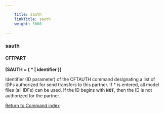 ```yaml
---

    title: sauth
    linkTitle: sauth
    weight: 3060

---
```

<span id="sauth"></span>

### sauth

#### CFTPART

****\[SAUTH = { \* | identifier }\]****

Identifier (ID parameter) of the CFTAUTH command designating a list
of IDFs authorized for send transfers to this partner. If \* is entered,
all model files (all IDFs) can be used. If the ID begins with <span style="font-family: 'Courier New', monospace;font-weight: bold;">****NOT****</span>,
then the ID is not authorized for the partner.

[Return to Command index](../../)
